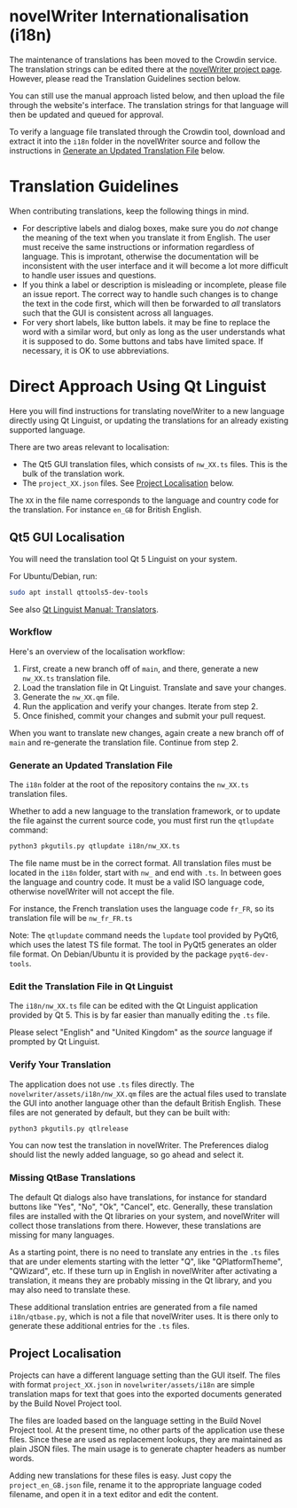 # novelWriter Internationalisation (i18n)

The maintenance of translations has been moved to the Crowdin service. The translation strings can
be edited there at the [novelWriter project page](https://crowdin.com/project/novelwriter).
However, please read the Translation Guidelines section below.

You can still use the manual approach listed below, and then upload the file through the website's
interface. The translation strings for that language will then be updated and queued for approval.

To verify a language file translated through the Crowdin tool, download and extract it into the
`i18n` folder in the novelWriter source and follow the instructions in
[Generate an Updated Translation File](#generate-an-updated-translation-file) below.


# Translation Guidelines

When contributing translations, keep the following things in mind.

* For descriptive labels and dialog boxes, make sure you do _not_ change the meaning of the text
  when you translate it from English. The user must receive the same instructions or information
  regardless of language. This is improtant, otherwise the documentation will be inconsistent with
  the user interface and it will become a lot more difficult to handle user issues and questions.
* If you think a label or description is misleading or incomplete, please file an issue report. The
  correct way to handle such changes is to change the text in the code first, which will then be
  forwarded to _all_ translators such that the GUI is consistent across all languages.
* For very short labels, like button labels. it may be fine to replace the word with a similar
  word, but only as long as the user understands what it is supposed to do. Some buttons and tabs
  have limited space. If necessary, it is OK to use abbreviations.


# Direct Approach Using Qt Linguist

Here you will find instructions for translating novelWriter to a new language directly using Qt
Linguist, or updating the translations for an already existing supported language.

There are two areas relevant to localisation:

* The Qt5 GUI translation files, which consists of `nw_XX.ts` files. This is the bulk of the
  translation work.
* The `project_XX.json` files. See [Project Localisation](#project-localisation) below.

The `XX` in the file name corresponds to the language and country code for the translation. For
instance `en_GB` for British English.


## Qt5 GUI Localisation

You will need the translation tool Qt 5 Linguist on your system.

For Ubuntu/Debian, run:

```bash
sudo apt install qttools5-dev-tools
```

See also [Qt Linguist Manual: Translators](https://doc.qt.io/qt-5/linguist-translators.html).


### Workflow

Here's an overview of the localisation workflow:

1. First, create a new branch off of `main`, and there, generate a new `nw_XX.ts` translation file.
1. Load the translation file in Qt Linguist. Translate and save your changes.
1. Generate the `nw_XX.qm` file.
1. Run the application and verify your changes. Iterate from step 2.
1. Once finished, commit your changes and submit your pull request.

When you want to translate new changes, again create a new branch off of `main` and re-generate the
translation file. Continue from step 2.


### Generate an Updated Translation File

The `i18n` folder at the root of the repository contains the `nw_XX.ts` translation files.

Whether to add a new language to the translation framework, or to  update the file against the
current source code, you must first run the `qtlupdate` command:

```bash
python3 pkgutils.py qtlupdate i18n/nw_XX.ts
```

The file name must be in the correct format. All translation files must be located in the `i18n`
folder, start with `nw_` and end with `.ts`. In between goes the language and country code. It must
be a valid ISO language code, otherwise novelWriter will not accept the file.

For instance, the French translation uses the language code `fr_FR`, so its translation file will
be `nw_fr_FR.ts`

Note: The `qtlupdate` command needs the `lupdate` tool provided by PyQt6, which uses the latest
TS file format. The tool in PyQt5 generates an older file format. On Debian/Ubuntu it is provided
by the package `pyqt6-dev-tools`.


### Edit the Translation File in Qt Linguist

The `i18n/nw_XX.ts` file can be edited with the Qt Linguist application provided by Qt 5. This is
by far easier than manually editing the `.ts` file.

Please select "English" and "United Kingdom" as the _source_ language if prompted by Qt Linguist.


### Verify Your Translation

The application does not use `.ts` files directly. The `novelwriter/assets/i18n/nw_XX.qm` files are
the actual files used to translate the GUI into another language other than the default British
English. These files are not generated by default, but they can be built with:

```bash
python3 pkgutils.py qtlrelease
```

You can now test the translation in novelWriter. The Preferences dialog should list the newly added
language, so go ahead and select it.


### Missing QtBase Translations

The default Qt dialogs also have translations, for instance for standard buttons like "Yes", "No",
"Ok", "Cancel", etc. Generally, these translation files are installed with the Qt libraries on your
system, and novelWriter will collect those translations from there. However, these translations are
missing for many languages.

As a starting point, there is no need to translate any entries in the `.ts` files that are under
elements starting with the letter "Q", like "QPlatformTheme", "QWizard", etc. If these turn up in
English in novelWriter after activating a translation, it means they are probably missing in the Qt
library, and you may also need to translate these.

These additional translation entries are generated from a file named `i18n/qtbase.py`, which is not
a file that novelWriter uses. It is there only to generate these additional entries for the `.ts`
files.


## Project Localisation

Projects can have a different language setting than the GUI itself. The files with format
`project_XX.json` in `novelwriter/assets/i18n` are simple translation maps for text that goes into
the exported documents generated by the Build Novel Project tool.

The files are loaded based on the language setting in the Build Novel Project tool. At the present
time, no other parts of the application use these files. Since these are used as replacement
lookups, they are maintained as plain JSON files. The main usage is to generate chapter headers as
number words.

Adding new translations for these files is easy. Just copy the `project_en_GB.json` file, rename it
to the appropriate language coded filename, and open it in a text editor and edit the content.
